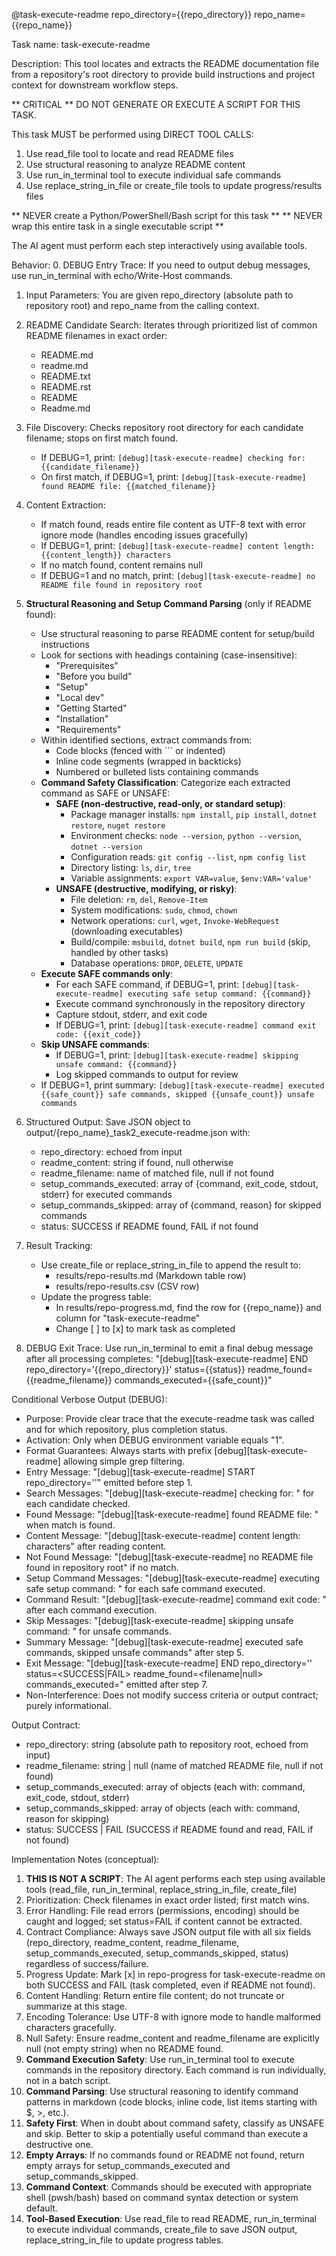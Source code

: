 @task-execute-readme repo_directory={{repo_directory}} repo_name={{repo_name}}

Task name: task-execute-readme

Description:
This tool locates and extracts the README documentation file from a repository's root directory to provide build instructions and project context for downstream workflow steps.

** CRITICAL ** DO NOT GENERATE OR EXECUTE A SCRIPT FOR THIS TASK. 

This task MUST be performed using DIRECT TOOL CALLS:
1. Use read_file tool to locate and read README files
2. Use structural reasoning to analyze README content
3. Use run_in_terminal tool to execute individual safe commands
4. Use replace_string_in_file or create_file tools to update progress/results files

** NEVER create a Python/PowerShell/Bash script for this task **
** NEVER wrap this entire task in a single executable script **

The AI agent must perform each step interactively using available tools.

Behavior:
0. DEBUG Entry Trace: If you need to output debug messages, use run_in_terminal with echo/Write-Host commands.

1. Input Parameters: You are given repo_directory (absolute path to repository root) and repo_name from the calling context.

2. README Candidate Search: Iterates through prioritized list of common README filenames in exact order:
   - README.md
   - readme.md
   - README.txt
   - README.rst
   - README
   - Readme.md

3. File Discovery: Checks repository root directory for each candidate filename; stops on first match found.
   - If DEBUG=1, print: `[debug][task-execute-readme] checking for: {{candidate_filename}}`
   - On first match, if DEBUG=1, print: `[debug][task-execute-readme] found README file: {{matched_filename}}`

4. Content Extraction: 
   - If match found, reads entire file content as UTF-8 text with error ignore mode (handles encoding issues gracefully)
   - If DEBUG=1, print: `[debug][task-execute-readme] content length: {{content_length}} characters`
   - If no match found, content remains null
   - If DEBUG=1 and no match, print: `[debug][task-execute-readme] no README file found in repository root`

5. **Structural Reasoning and Setup Command Parsing** (only if README found):
   - Use structural reasoning to parse README content for setup/build instructions
   - Look for sections with headings containing (case-insensitive):
     - "Prerequisites"
     - "Before you build"
     - "Setup"
     - "Local dev"
     - "Getting Started"
     - "Installation"
     - "Requirements"
   - Within identified sections, extract commands from:
     - Code blocks (fenced with ``` or indented)
     - Inline code segments (wrapped in backticks)
     - Numbered or bulleted lists containing commands
   - **Command Safety Classification**: Categorize each extracted command as SAFE or UNSAFE:
     - **SAFE (non-destructive, read-only, or standard setup)**:
       - Package manager installs: `npm install`, `pip install`, `dotnet restore`, `nuget restore`
       - Environment checks: `node --version`, `python --version`, `dotnet --version`
       - Configuration reads: `git config --list`, `npm config list`
       - Directory listing: `ls`, `dir`, `tree`
       - Variable assignments: `export VAR=value`, `$env:VAR='value'`
     - **UNSAFE (destructive, modifying, or risky)**:
       - File deletion: `rm`, `del`, `Remove-Item`
       - System modifications: `sudo`, `chmod`, `chown`
       - Network operations: `curl`, `wget`, `Invoke-WebRequest` (downloading executables)
       - Build/compile: `msbuild`, `dotnet build`, `npm run build` (skip, handled by other tasks)
       - Database operations: `DROP`, `DELETE`, `UPDATE`
   - **Execute SAFE commands only**:
     - For each SAFE command, if DEBUG=1, print: `[debug][task-execute-readme] executing safe setup command: {{command}}`
     - Execute command synchronously in the repository directory
     - Capture stdout, stderr, and exit code
     - If DEBUG=1, print: `[debug][task-execute-readme] command exit code: {{exit_code}}`
   - **Skip UNSAFE commands**:
     - If DEBUG=1, print: `[debug][task-execute-readme] skipping unsafe command: {{command}}`
     - Log skipped commands to output for review
   - If DEBUG=1, print summary: `[debug][task-execute-readme] executed {{safe_count}} safe commands, skipped {{unsafe_count}} unsafe commands`

6. Structured Output: Save JSON object to output/{repo_name}_task2_execute-readme.json with:
   - repo_directory: echoed from input
   - readme_content: string if found, null otherwise
   - readme_filename: name of matched file, null if not found
   - setup_commands_executed: array of {command, exit_code, stdout, stderr} for executed commands
   - setup_commands_skipped: array of {command, reason} for skipped commands
   - status: SUCCESS if README found, FAIL if not found

7. Result Tracking:
   - Use create_file or replace_string_in_file to append the result to:
     - results/repo-results.md (Markdown table row)
     - results/repo-results.csv (CSV row)
   - Update the progress table:
     - In results/repo-progress.md, find the row for {{repo_name}} and column for "task-execute-readme"
     - Change [ ] to [x] to mark task as completed

8. DEBUG Exit Trace: Use run_in_terminal to emit a final debug message after all processing completes:
   "[debug][task-execute-readme] END repo_directory='{{repo_directory}}' status={{status}} readme_found={{readme_filename}} commands_executed={{safe_count}}"

Conditional Verbose Output (DEBUG):
- Purpose: Provide clear trace that the execute-readme task was called and for which repository, plus completion status.
- Activation: Only when DEBUG environment variable equals "1".
- Format Guarantees: Always starts with prefix [debug][task-execute-readme] allowing simple grep filtering.
- Entry Message: "[debug][task-execute-readme] START repo_directory='<path>'" emitted before step 1.
- Search Messages: "[debug][task-execute-readme] checking for: <filename>" for each candidate checked.
- Found Message: "[debug][task-execute-readme] found README file: <filename>" when match is found.
- Content Message: "[debug][task-execute-readme] content length: <N> characters" after reading content.
- Not Found Message: "[debug][task-execute-readme] no README file found in repository root" if no match.
- Setup Command Messages: "[debug][task-execute-readme] executing safe setup command: <command>" for each safe command executed.
- Command Result: "[debug][task-execute-readme] command exit code: <N>" after each command execution.
- Skip Messages: "[debug][task-execute-readme] skipping unsafe command: <command>" for unsafe commands.
- Summary Message: "[debug][task-execute-readme] executed <N> safe commands, skipped <M> unsafe commands" after step 5.
- Exit Message: "[debug][task-execute-readme] END repo_directory='<path>' status=<SUCCESS|FAIL> readme_found=<filename|null> commands_executed=<N>" emitted after step 7.
- Non-Interference: Does not modify success criteria or output contract; purely informational.

Output Contract:
- repo_directory: string (absolute path to repository root, echoed from input)
- readme_filename: string | null (name of matched README file, null if not found)
- setup_commands_executed: array of objects (each with: command, exit_code, stdout, stderr)
- setup_commands_skipped: array of objects (each with: command, reason for skipping)
- status: SUCCESS | FAIL (SUCCESS if README found and read, FAIL if not found)

Implementation Notes (conceptual):
1. **THIS IS NOT A SCRIPT**: The AI agent performs each step using available tools (read_file, run_in_terminal, replace_string_in_file, create_file)
2. Prioritization: Check filenames in exact order listed; first match wins.
3. Error Handling: File read errors (permissions, encoding) should be caught and logged; set status=FAIL if content cannot be extracted.
4. Contract Compliance: Always save JSON output file with all six fields (repo_directory, readme_content, readme_filename, setup_commands_executed, setup_commands_skipped, status) regardless of success/failure.
5. Progress Update: Mark [x] in repo-progress for task-execute-readme on both SUCCESS and FAIL (task completed, even if README not found).
6. Content Handling: Return entire file content; do not truncate or summarize at this stage.
7. Encoding Tolerance: Use UTF-8 with ignore mode to handle malformed characters gracefully.
8. Null Safety: Ensure readme_content and readme_filename are explicitly null (not empty string) when no README found.
9. **Command Execution Safety**: Use run_in_terminal tool to execute commands in the repository directory. Each command is run individually, not in a batch script.
10. **Command Parsing**: Use structural reasoning to identify command patterns in markdown (code blocks, inline code, list items starting with $, >, etc.).
11. **Safety First**: When in doubt about command safety, classify as UNSAFE and skip. Better to skip a potentially useful command than execute a destructive one.
12. **Empty Arrays**: If no commands found or README not found, return empty arrays for setup_commands_executed and setup_commands_skipped.
13. **Command Context**: Commands should be executed with appropriate shell (pwsh/bash) based on command syntax detection or system default.
14. **Tool-Based Execution**: Use read_file to read README, run_in_terminal to execute individual commands, create_file to save JSON output, replace_string_in_file to update progress tables.
